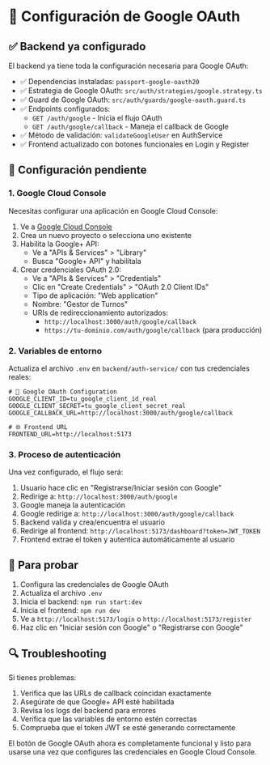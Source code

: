 # 🔐 Configuración de Google OAuth

## ✅ Backend ya configurado

El backend ya tiene toda la configuración necesaria para Google OAuth:

- ✅ Dependencias instaladas: `passport-google-oauth20`
- ✅ Estrategia de Google OAuth: `src/auth/strategies/google.strategy.ts`
- ✅ Guard de Google OAuth: `src/auth/guards/google-oauth.guard.ts`
- ✅ Endpoints configurados:
  - `GET /auth/google` - Inicia el flujo OAuth
  - `GET /auth/google/callback` - Maneja el callback de Google
- ✅ Método de validación: `validateGoogleUser` en AuthService
- ✅ Frontend actualizado con botones funcionales en Login y Register

## 🔧 Configuración pendiente

### 1. Google Cloud Console

Necesitas configurar una aplicación en Google Cloud Console:

1. Ve a [Google Cloud Console](https://console.cloud.google.com/)
2. Crea un nuevo proyecto o selecciona uno existente
3. Habilita la Google+ API:
   - Ve a "APIs & Services" > "Library"
   - Busca "Google+ API" y habilítala
4. Crear credenciales OAuth 2.0:
   - Ve a "APIs & Services" > "Credentials"
   - Clic en "Create Credentials" > "OAuth 2.0 Client IDs"
   - Tipo de aplicación: "Web application"
   - Nombre: "Gestor de Turnos"
   - URIs de redireccionamiento autorizados:
     - `http://localhost:3000/auth/google/callback`
     - `https://tu-dominio.com/auth/google/callback` (para producción)

### 2. Variables de entorno

Actualiza el archivo `.env` en `backend/auth-service/` con tus credenciales reales:

```env
# 🔗 Google OAuth Configuration
GOOGLE_CLIENT_ID=tu_google_client_id_real
GOOGLE_CLIENT_SECRET=tu_google_client_secret_real
GOOGLE_CALLBACK_URL=http://localhost:3000/auth/google/callback

# 🌐 Frontend URL
FRONTEND_URL=http://localhost:5173
```

### 3. Proceso de autenticación

Una vez configurado, el flujo será:

1. Usuario hace clic en "Registrarse/Iniciar sesión con Google"
2. Redirige a: `http://localhost:3000/auth/google`
3. Google maneja la autenticación
4. Google redirige a: `http://localhost:3000/auth/google/callback`
5. Backend valida y crea/encuentra el usuario
6. Redirige al frontend: `http://localhost:5173/dashboard?token=JWT_TOKEN`
7. Frontend extrae el token y autentica automáticamente al usuario

## 🚀 Para probar

1. Configura las credenciales de Google OAuth
2. Actualiza el archivo `.env`
3. Inicia el backend: `npm run start:dev`
4. Inicia el frontend: `npm run dev`
5. Ve a `http://localhost:5173/login` o `http://localhost:5173/register`
6. Haz clic en "Iniciar sesión con Google" o "Registrarse con Google"

## 🔍 Troubleshooting

Si tienes problemas:

1. Verifica que las URLs de callback coincidan exactamente
2. Asegúrate de que Google+ API esté habilitada
3. Revisa los logs del backend para errores
4. Verifica que las variables de entorno estén correctas
5. Comprueba que el token JWT se esté generando correctamente

El botón de Google OAuth ahora es completamente funcional y listo para usarse una vez que configures las credenciales en Google Cloud Console.